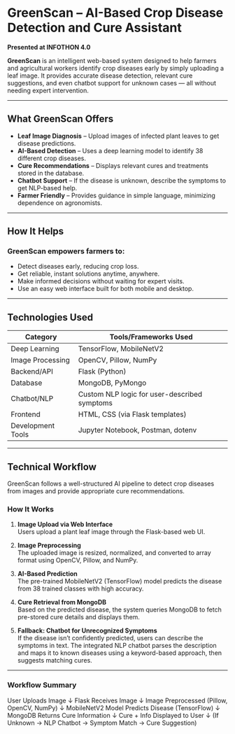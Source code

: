 # GreenScan – AI-Based Crop Disease Detection and Cure Assistant  
**Presented at INFOTHON 4.0**

**GreenScan** is an intelligent web-based system designed to help farmers and agricultural workers identify crop diseases early by simply uploading a leaf image. It provides accurate disease detection, relevant cure suggestions, and even chatbot support for unknown cases — all without needing expert intervention.

---

## What GreenScan Offers

- **Leaf Image Diagnosis** – Upload images of infected plant leaves to get disease predictions.  
- **AI-Based Detection** – Uses a deep learning model to identify 38 different crop diseases.  
- **Cure Recommendations** – Displays relevant cures and treatments stored in the database.  
- **Chatbot Support** – If the disease is unknown, describe the symptoms to get NLP-based help.  
- **Farmer Friendly** – Provides guidance in simple language, minimizing dependence on agronomists.  

---

## How It Helps

### GreenScan empowers farmers to:

- Detect diseases early, reducing crop loss.  
- Get reliable, instant solutions anytime, anywhere.  
- Make informed decisions without waiting for expert visits.  
- Use an easy web interface built for both mobile and desktop.

---

## Technologies Used

| **Category**         | **Tools/Frameworks Used**                      |
|----------------------|------------------------------------------------|
| Deep Learning         | TensorFlow, MobileNetV2                        |
| Image Processing      | OpenCV, Pillow, NumPy                          |
| Backend/API           | Flask (Python)                                 |
| Database              | MongoDB, PyMongo                               |
| Chatbot/NLP           | Custom NLP logic for user-described symptoms   |
| Frontend              | HTML, CSS (via Flask templates)                |
| Development Tools     | Jupyter Notebook, Postman, dotenv              |

---
## Technical Workflow

GreenScan follows a well-structured AI pipeline to detect crop diseases from images and provide appropriate cure recommendations.

### How It Works

1. **Image Upload via Web Interface**  
   Users upload a plant leaf image through the Flask-based web UI.

2. **Image Preprocessing**  
   The uploaded image is resized, normalized, and converted to array format using OpenCV, Pillow, and NumPy.

3. **AI-Based Prediction**  
   The pre-trained MobileNetV2 (TensorFlow) model predicts the disease from 38 trained classes with high accuracy.

4. **Cure Retrieval from MongoDB**  
   Based on the predicted disease, the system queries MongoDB to fetch pre-stored cure details and displays them.

5. **Fallback: Chatbot for Unrecognized Symptoms**  
   If the disease isn’t confidently predicted, users can describe the symptoms in text. The integrated NLP chatbot parses the description and maps it to known diseases using a keyword-based approach, then suggests matching cures.

---

### Workflow Summary
User Uploads Image
       ↓
       Flask Receives Image
                ↓
                Image Preprocessed (Pillow, OpenCV, NumPy)
                                  ↓
                                  MobileNetV2 Model Predicts Disease (TensorFlow)
                                                      ↓
                                                      MongoDB Returns Cure Information
                                                                      ↓
                                                                      Cure + Info Displayed to User
                                                                                     ↓
                                                                                     (If Unknown → NLP Chatbot → Symptom Match → Cure Suggestion)

